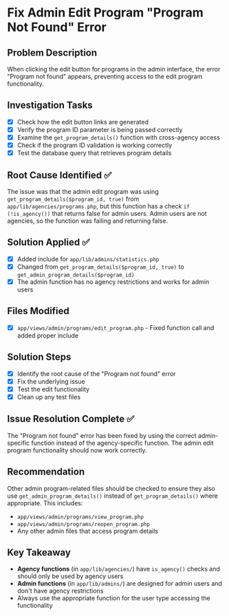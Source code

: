 # Fix Admin Edit Program "Program Not Found" Error

## Problem Description
When clicking the edit button for programs in the admin interface, the error "Program not found" appears, preventing access to the edit program functionality.

## Investigation Tasks
- [x] Check how the edit button links are generated
- [x] Verify the program ID parameter is being passed correctly
- [x] Examine the `get_program_details()` function with cross-agency access
- [x] Check if the program ID validation is working correctly
- [x] Test the database query that retrieves program details

## Root Cause Identified ✅
The issue was that the admin edit program was using `get_program_details($program_id, true)` from `app/lib/agencies/programs.php`, but this function has a check `if (!is_agency())` that returns false for admin users. Admin users are not agencies, so the function was failing and returning false.

## Solution Applied ✅
- [x] Added include for `app/lib/admins/statistics.php` 
- [x] Changed from `get_program_details($program_id, true)` to `get_admin_program_details($program_id)`
- [x] The admin function has no agency restrictions and works for admin users

## Files Modified
- [x] `app/views/admin/programs/edit_program.php` - Fixed function call and added proper include

## Solution Steps
- [x] Identify the root cause of the "Program not found" error
- [x] Fix the underlying issue
- [x] Test the edit functionality
- [x] Clean up any test files

## Issue Resolution Complete ✅
The "Program not found" error has been fixed by using the correct admin-specific function instead of the agency-specific function. The admin edit program functionality should now work correctly.

## Recommendation
Other admin program-related files should be checked to ensure they also use `get_admin_program_details()` instead of `get_program_details()` where appropriate. This includes:
- `app/views/admin/programs/view_program.php`
- `app/views/admin/programs/reopen_program.php` 
- Any other admin files that access program details

## Key Takeaway
- **Agency functions** (in `app/lib/agencies/`) have `is_agency()` checks and should only be used by agency users
- **Admin functions** (in `app/lib/admins/`) are designed for admin users and don't have agency restrictions
- Always use the appropriate function for the user type accessing the functionality
